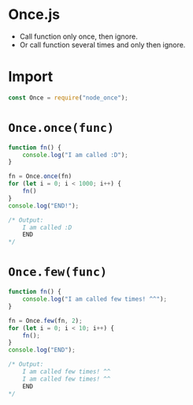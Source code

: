 # Once.js

* Call function only once, then ignore.
* Or call function several times and only then ignore.

# Import
```js
const Once = require("node_once");
```

# `Once.once(func)`
```js
function fn() {
	console.log("I am called :D");
}

fn = Once.once(fn)
for (let i = 0; i < 1000; i++) {
	fn()
}
console.log("END!");

/* Output:
	I am called :D
	END
*/
```

# `Once.few(func)`
```js
function fn() {
	console.log("I am called few times! ^^");
}

fn = Once.few(fn, 2);
for (let i = 0; i < 10; i++) {
	fn();
}
console.log("END");

/* Output:
	I am called few times! ^^
	I am called few times! ^^
	END
*/
```